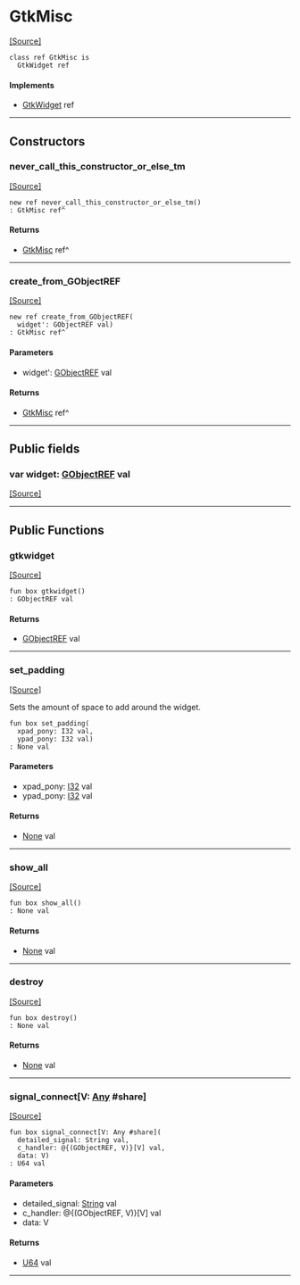 # GtkMisc
<span class="source-link">[[Source]](src/gtk3/GtkMisc.md#L6)</span>
```pony
class ref GtkMisc is
  GtkWidget ref
```

#### Implements

* [GtkWidget](gtk3-GtkWidget.md) ref

---

## Constructors

### never_call_this_constructor_or_else_tm
<span class="source-link">[[Source]](src/gtk3/GtkMisc.md#L10)</span>


```pony
new ref never_call_this_constructor_or_else_tm()
: GtkMisc ref^
```

#### Returns

* [GtkMisc](gtk3-GtkMisc.md) ref^

---

### create_from_GObjectREF
<span class="source-link">[[Source]](src/gtk3/GtkMisc.md#L13)</span>


```pony
new ref create_from_GObjectREF(
  widget': GObjectREF val)
: GtkMisc ref^
```
#### Parameters

*   widget': [GObjectREF](gtk3-..-gobject-GObjectREF.md) val

#### Returns

* [GtkMisc](gtk3-GtkMisc.md) ref^

---

## Public fields

### var widget: [GObjectREF](gtk3-..-gobject-GObjectREF.md) val
<span class="source-link">[[Source]](src/gtk3/GtkMisc.md#L7)</span>



---

## Public Functions

### gtkwidget
<span class="source-link">[[Source]](src/gtk3/GtkMisc.md#L9)</span>


```pony
fun box gtkwidget()
: GObjectREF val
```

#### Returns

* [GObjectREF](gtk3-..-gobject-GObjectREF.md) val

---

### set_padding
<span class="source-link">[[Source]](src/gtk3/GtkMisc.md#L34)</span>


Sets the amount of space to add around the widget.


```pony
fun box set_padding(
  xpad_pony: I32 val,
  ypad_pony: I32 val)
: None val
```
#### Parameters

*   xpad_pony: [I32](builtin-I32.md) val
*   ypad_pony: [I32](builtin-I32.md) val

#### Returns

* [None](builtin-None.md) val

---

### show_all
<span class="source-link">[[Source]](src/gtk3/GtkWidget.md#L4)</span>


```pony
fun box show_all()
: None val
```

#### Returns

* [None](builtin-None.md) val

---

### destroy
<span class="source-link">[[Source]](src/gtk3/GtkWidget.md#L7)</span>


```pony
fun box destroy()
: None val
```

#### Returns

* [None](builtin-None.md) val

---

### signal_connect\[V: [Any](builtin-Any.md) #share\]
<span class="source-link">[[Source]](src/gtk3/GtkWidget.md#L10)</span>


```pony
fun box signal_connect[V: Any #share](
  detailed_signal: String val,
  c_handler: @{(GObjectREF, V)}[V] val,
  data: V)
: U64 val
```
#### Parameters

*   detailed_signal: [String](builtin-String.md) val
*   c_handler: @{(GObjectREF, V)}[V] val
*   data: V

#### Returns

* [U64](builtin-U64.md) val

---

